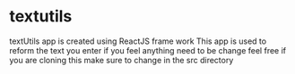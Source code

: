 # textutils
 textUtils app is created using ReactJS frame work
This app is used to reform the text you enter
if you feel anything need to be change feel free 
if you are cloning this make sure to change in the src directory 

